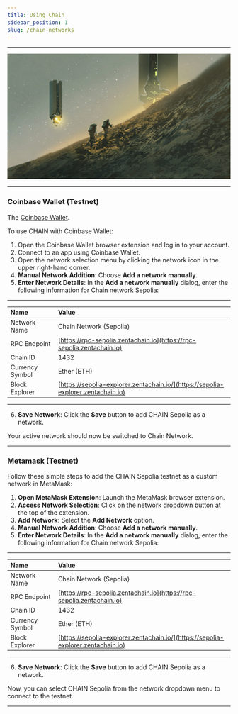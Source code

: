 ```yaml
---
title: Using Chain
sidebar_position: 1
slug: /chain-networks
---
```


---

![Chain Network Banner](../static/img/Zentachain_Banner2.jpg)

---
### Coinbase Wallet (Testnet)

The [Coinbase Wallet](https://chrome.google.com/webstore/detail/coinbase-wallet-extension/hnfanknocfeofbddgcijnmhnfnkdnaad?hl=en).

To use CHAIN with Coinbase Wallet:

1. Open the Coinbase Wallet browser extension and log in to your account.
2. Connect to an app using Coinbase Wallet.
3. Open the network selection menu by clicking the network icon in the upper right-hand corner.
4. **Manual Network Addition**: Choose **Add a network manually**.
5. **Enter Network Details**: In the **Add a network manually** dialog, enter the following information for Chain network Sepolia:
---

   | Name            | Value                                                                 |
   |:----------------|:----------------------------------------------------------------------|
   | Network Name    | Chain Network (Sepolia)                                                         |
   | RPC Endpoint    | [https://rpc-sepolia.zentachain.io](https://rpc-sepolia.zentachain.io)        |
   | Chain ID        | 1432                                                       |
   | Currency Symbol | Ether (ETH)                                                                   |
   | Block Explorer  | [https://sepolia-explorer.zentachain.io/](https://sepolia-explorer.zentachain.io) |

---

6. **Save Network**: Click the **Save** button to add CHAIN Sepolia as a network.

Your active network should now be switched to Chain Network.

---

### Metamask (Testnet)

Follow these simple steps to add the CHAIN Sepolia testnet as a custom network in MetaMask:

1. **Open MetaMask Extension**: Launch the MetaMask browser extension.
2. **Access Network Selection**: Click on the network dropdown button at the top of the extension.
3. **Add Network**: Select the **Add Network** option.
4. **Manual Network Addition**: Choose **Add a network manually**.
5. **Enter Network Details**: In the **Add a network manually** dialog, enter the following information for Chain network Sepolia:
---

   | Name            | Value                                                                 |
   |:----------------|:----------------------------------------------------------------------|
   | Network Name    | Chain Network (Sepolia)                                                         |
   | RPC Endpoint    | [https://rpc-sepolia.zentachain.io](https://rpc-sepolia.zentachain.io)        |
   | Chain ID        | 1432                                                       |
   | Currency Symbol | Ether (ETH)                                                                   |
   | Block Explorer  | [https://sepolia-explorer.zentachain.io/](https://sepolia-explorer.zentachain.io) |

---

6. **Save Network**: Click the **Save** button to add CHAIN Sepolia as a network.

Now, you can select CHAIN Sepolia from the network dropdown menu to connect to the testnet.

<!-- ### CHAIN MetaMask (Mainnet)

To add CHAIN as a custom network to MetaMask:

1. Open the MetaMask browser extension.
2. Open the network selection dropdown menu by clicking the dropdown button at the top of the extension.
3. Click the **Add network** button.
4. Click **Add a network manually**.
5. In the **Add a network manually** dialog that appears, enter the following information for CHAIN mainnet:

   | Name            | Value                                                |
   | :-------------- | :--------------------------------------------------- |
   | Network Name    | CHAIN Mainnet                                        |
   | Description     | [Description Here]                              |
   | RPC Endpoint    | [RPC Endpoint Here]                             |
   | Chain ID        | [Chain ID Here]                                 |
   | Currency Symbol | [Currency Symbol Here]                          |
   | Block Explorer  | [Block Explorer URL Here]                       |

6. Tap the **Save** button to save CHAIN as a network.

You should now be able to connect to the CHAIN by selecting it from the network selection dropdown menu. -->

---
